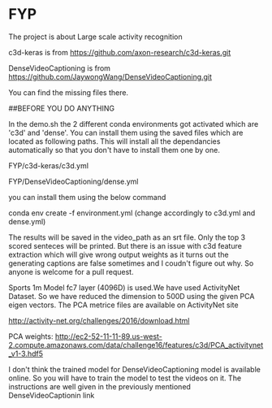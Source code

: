 # FYP
The project is about Large scale activity recognition

c3d-keras is from 
https://github.com/axon-research/c3d-keras.git

DenseVideoCaptioning is from
https://github.com/JaywongWang/DenseVideoCaptioning.git


You can find the missing files there.

##BEFORE YOU DO ANYTHING

In the demo.sh the 2 different conda environments got activated which are 'c3d' and 'dense'. You can install them using the saved files which are located as following paths. This will install all the dependancies automatically so that you don't have to install them one by one.

FYP/c3d-keras/c3d.yml

FYP/DenseVideoCaptioning/dense.yml



you can install them using the below command

conda env create -f environment.yml (change accordingly to c3d.yml and dense.yml)


The results will be saved in the video_path as an srt file. Only the top 3 scored senteces will be printed. But there is an issue with c3d feature extraction which will give wrong output weights as it turns out the generating captions are false sometimes and I coudn't figure out why. So anyone is welcome for a pull request.

Sports 1m Model fc7 layer (4096D) is used.We have used ActivityNet Dataset. So we have reduced the dimension to 500D using the given PCA eigen vectors. The PCA metrice files are available on ActivityNet site

http://activity-net.org/challenges/2016/download.html

PCA weights: http://ec2-52-11-11-89.us-west-2.compute.amazonaws.com/data/challenge16/features/c3d/PCA_activitynet_v1-3.hdf5


I don't think the trained model for DenseVideoCaptioning model is available online. So you will have to train the model to test the videos on it. The instructions are well given in the previously mentioned DenseVideoCaptionin link
